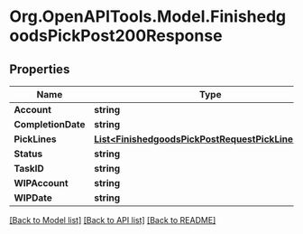# Org.OpenAPITools.Model.FinishedgoodsPickPost200Response

## Properties

Name | Type | Description | Notes
------------ | ------------- | ------------- | -------------
**Account** | **string** |  | [optional] 
**CompletionDate** | **string** |  | [optional] 
**PickLines** | [**List&lt;FinishedgoodsPickPostRequestPickLinesInner&gt;**](FinishedgoodsPickPostRequestPickLinesInner.md) |  | [optional] 
**Status** | **string** |  | [optional] 
**TaskID** | **string** |  | [optional] 
**WIPAccount** | **string** |  | [optional] 
**WIPDate** | **string** |  | [optional] 

[[Back to Model list]](../README.md#documentation-for-models) [[Back to API list]](../README.md#documentation-for-api-endpoints) [[Back to README]](../README.md)

